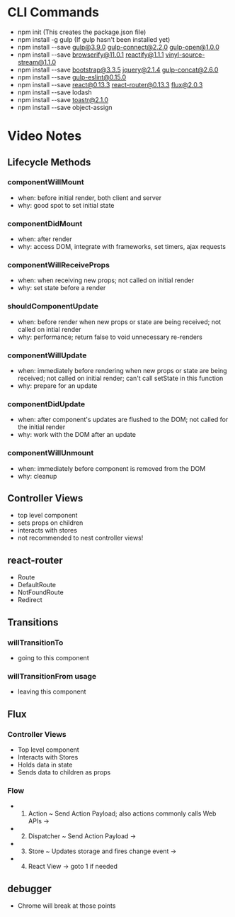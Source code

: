 # CLI Commands
- npm init (This creates the package.json file)
- npm install -g gulp (If gulp hasn't been installed yet)
- npm install --save gulp@3.9.0 gulp-connect@2.2.0 gulp-open@1.0.0
- npm install --save browserify@11.0.1 reactify@1.1.1 vinyl-source-stream@1.1.0
- npm install --save bootstrap@3.3.5 jquery@2.1.4 gulp-concat@2.6.0
- npm install --save gulp-eslint@0.15.0
- npm install --save react@0.13.3 react-router@0.13.3 flux@2.0.3
- npm install --save lodash
- npm install --save toastr@2.1.0
- npm install --save object-assign

# Video Notes

## Lifecycle Methods

### componentWillMount
- when: before initial render, both client and server
- why: good spot to set initial state

### componentDidMount
- when: after render
- why: access DOM, integrate with frameworks, set timers, ajax requests

### componentWillReceiveProps
- when: when receiving new props; not called on initial render
- why: set state before a render

### shouldComponentUpdate
- when: before render when new props or state are being received; not called on intial render
- why: performance; return false to void unnecessary re-renders

### componentWillUpdate
- when: immediately before rendering when new props or state are being received; not called on initial render; can't call setState in this function
- why: prepare for an update

### componentDidUpdate
- when: after component's updates are flushed to the DOM; not called for the initial render
- why: work with the DOM after an update

### componentWillUnmount
- when: immediately before component is removed from the DOM
- why: cleanup

## Controller Views
- top level component
- sets props on children
- interacts with stores
- not recommended to nest controller views!

## react-router
- Route
- DefaultRoute
- NotFoundRoute
- Redirect

## Transitions

### willTransitionTo
- going to this component

### willTransitionFrom usage
- leaving this component

## Flux

### Controller Views
- Top level component
- Interacts with Stores
- Holds data in state
- Sends data to children as props

### Flow
- 1. Action ~ Send Action Payload; also actions commonly calls Web APIs ->
- 2. Dispatcher ~ Send Action Payload ->
- 3. Store ~ Updates storage and fires change event ->
- 4. React View -> goto 1 if needed

## debugger
- Chrome will break at those points
